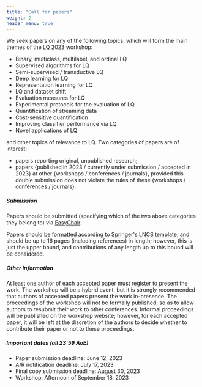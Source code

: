 ```yaml
---
title: "Call for papers"
weight: 2
header_menu: true
---
```


We seek papers on any of the following topics, which will form the main themes of the LQ 2023 workshop:

* Binary, multiclass, multilabel, and ordinal LQ
* Supervised algorithms for LQ
* Semi-supervised / transductive LQ
* Deep learning for LQ
* Representation learning for LQ
* LQ and dataset shift
* Evaluation measures for LQ
* Experimental protocols for the evaluation of LQ
* Quantification of streaming data
* Cost-sensitive quantification
* Improving classifier performance via LQ
* Novel applications of LQ

and other topics of relevance to LQ. Two categories of papers are of interest:

* papers reporting original, unpublished research; 
* papers {published in 2023 / currently under submission / accepted in 2023} at other {workshops / conferences / journals}, provided this double submission does not violate the rules of these {workshops / conferences / journals}.

##### Submission

Papers should be submitted (specifying which of the two above categories they belong to) via [EasyChair](https://easychair.org/conferences/?conf=lq2023).

Papers should be formatted according to [Springer's LNCS template](https://www.springer.com/gp/computer-science/lncs/conference-proceedings-guidelines), and should be up to 16 pages (including references) in length; however, this is just the upper bound, and contributions of any length up to this bound will be considered.

##### Other information

At least one author of each accepted paper must register to present the work. The workshop will be a hybrid event, but it is strongly recommended that authors of accepted papers present the work in-presence. The proceedings of the workshop will not be formally published, so as to allow authors to resubmit their work to other conferences. Informal proceedings will be published on the workshop website; however, for each accepted paper, it will be left at the discretion of the authors to decide whether to contribute their paper or not to these proceedings.

##### Important dates (all 23:59 AoE)

* Paper submission deadline: June 12, 2023
* A/R notification deadline: July 17, 2023
* Final copy submission deadline: August 30, 2023
* Workshop: Afternoon of September 18, 2023
<!--* LQ 2023 workshop: --->

